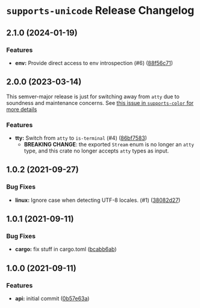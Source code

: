 # `supports-unicode` Release Changelog

<a name="2.1.0"></a>
## 2.1.0 (2024-01-19)

### Features

* **env:** Provide direct access to env introspection (#6) ([88f56c71](https://github.com/zkat/supports-unicode/commit/88f56c71811eadc59270f7705122d1e16bac5a22))

<a name="2.0.0"></a>
## 2.0.0 (2023-03-14)

This semver-major release is just for switching away from `atty` due to
soundness and maintenance concerns. See [this issue in `supports-color` for
more details](https://github.com/zkat/supports-color/issues/9)

### Features

* **tty:** Switch from `atty` to `is-terminal` (#4) ([86bf7583](https://github.com/zkat/supports-unicode/commit/86bf758334e8698784045fc92786039a76eefb1c))
    * **BREAKING CHANGE**: the exported `Stream` enum is no longer an `atty` type, and this crate no longer accepts `atty` types as input.

<a name="1.0.2"></a>
## 1.0.2 (2021-09-27)

### Bug Fixes

* **linux:** Ignore case when detecting UTF-8 locales. (#1) ([38082d27](https://github.com/zkat/supports-unicode/commit/38082d27b13c6c3289cc126babeb8b20e2f72d3b))

<a name="1.0.1"></a>
## 1.0.1 (2021-09-11)

### Bug Fixes

* **cargo:** fix stuff in cargo.toml ([bcabb6ab](https://github.com/zkat/supports-unicode/commit/bcabb6ab3540e8cd3ce8cf8de51c00fe531936fe))

<a name="1.0.0"></a>
## 1.0.0 (2021-09-11)

### Features

* **api:** initial commit ([0b57e63a](https://github.com/zkat/supports-unicode/commit/0b57e63a443d4aab57ecf24868394e0d06984465))
